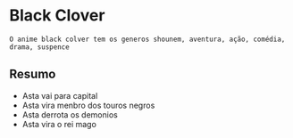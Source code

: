 # Black Clover

    O anime black colver tem os generos shounem, aventura, ação, comédia, drama, suspence

## Resumo
- Asta vai para capital
- Asta vira menbro dos touros negros
- Asta derrota os demonios
- Asta vira o rei mago